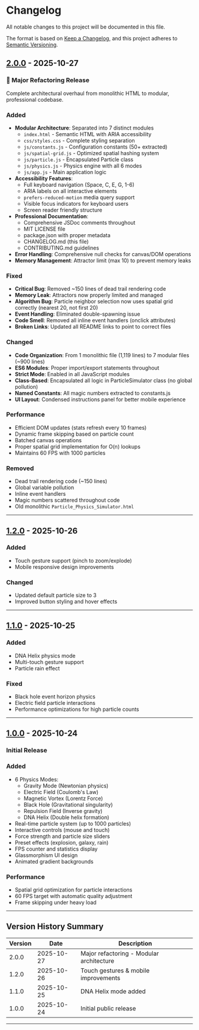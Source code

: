 # Changelog

All notable changes to this project will be documented in this file.

The format is based on [Keep a Changelog](https://keepachangelog.com/en/1.0.0/),
and this project adheres to [Semantic Versioning](https://semver.org/spec/v2.0.0.html).

## [2.0.0] - 2025-10-27

### 🚀 Major Refactoring Release

Complete architectural overhaul from monolithic HTML to modular, professional codebase.

### Added
- **Modular Architecture**: Separated into 7 distinct modules
  - `index.html` - Semantic HTML with ARIA accessibility
  - `css/styles.css` - Complete styling separation
  - `js/constants.js` - Configuration constants (50+ extracted)
  - `js/spatial-grid.js` - Optimized spatial hashing system
  - `js/particle.js` - Encapsulated Particle class
  - `js/physics.js` - Physics engine with all 6 modes
  - `js/app.js` - Main application logic
- **Accessibility Features**:
  - Full keyboard navigation (Space, C, E, G, 1-6)
  - ARIA labels on all interactive elements
  - `prefers-reduced-motion` media query support
  - Visible focus indicators for keyboard users
  - Screen reader friendly structure
- **Professional Documentation**:
  - Comprehensive JSDoc comments throughout
  - MIT LICENSE file
  - package.json with proper metadata
  - CHANGELOG.md (this file)
  - CONTRIBUTING.md guidelines
- **Error Handling**: Comprehensive null checks for canvas/DOM operations
- **Memory Management**: Attractor limit (max 10) to prevent memory leaks

### Fixed
- **Critical Bug**: Removed ~150 lines of dead trail rendering code
- **Memory Leak**: Attractors now properly limited and managed
- **Algorithm Bug**: Particle neighbor selection now uses spatial grid correctly (nearest 20, not first 20)
- **Event Handling**: Eliminated double-spawning issue
- **Code Smell**: Removed all inline event handlers (onclick attributes)
- **Broken Links**: Updated all README links to point to correct files

### Changed
- **Code Organization**: From 1 monolithic file (1,119 lines) to 7 modular files (~900 lines)
- **ES6 Modules**: Proper import/export statements throughout
- **Strict Mode**: Enabled in all JavaScript modules
- **Class-Based**: Encapsulated all logic in ParticleSimulator class (no global pollution)
- **Named Constants**: All magic numbers extracted to constants.js
- **UI Layout**: Condensed instructions panel for better mobile experience

### Performance
- Efficient DOM updates (stats refresh every 10 frames)
- Dynamic frame skipping based on particle count
- Batched canvas operations
- Proper spatial grid implementation for O(n) lookups
- Maintains 60 FPS with 1000 particles

### Removed
- Dead trail rendering code (~150 lines)
- Global variable pollution
- Inline event handlers
- Magic numbers scattered throughout code
- Old monolithic `Particle_Physics_Simulator.html`

---

## [1.2.0] - 2025-10-26

### Added
- Touch gesture support (pinch to zoom/explode)
- Mobile responsive design improvements

### Changed
- Updated default particle size to 3
- Improved button styling and hover effects

---

## [1.1.0] - 2025-10-25

### Added
- DNA Helix physics mode
- Multi-touch gesture support
- Particle rain effect

### Fixed
- Black hole event horizon physics
- Electric field particle interactions
- Performance optimizations for high particle counts

---

## [1.0.0] - 2025-10-24

### Initial Release

### Added
- 6 Physics Modes:
  - Gravity Mode (Newtonian physics)
  - Electric Field (Coulomb's Law)
  - Magnetic Vortex (Lorentz Force)
  - Black Hole (Gravitational singularity)
  - Repulsion Field (Inverse gravity)
  - DNA Helix (Double helix formation)
- Real-time particle system (up to 1000 particles)
- Interactive controls (mouse and touch)
- Force strength and particle size sliders
- Preset effects (explosion, galaxy, rain)
- FPS counter and statistics display
- Glassmorphism UI design
- Animated gradient backgrounds

### Performance
- Spatial grid optimization for particle interactions
- 60 FPS target with automatic quality adjustment
- Frame skipping under heavy load

---

## Version History Summary

| Version | Date | Description |
|---------|------|-------------|
| 2.0.0 | 2025-10-27 | Major refactoring - Modular architecture |
| 1.2.0 | 2025-10-26 | Touch gestures & mobile improvements |
| 1.1.0 | 2025-10-25 | DNA Helix mode added |
| 1.0.0 | 2025-10-24 | Initial public release |

---

[2.0.0]: https://github.com/Zacsluss/Particle_Physics_Simulator/compare/v1.2.0...v2.0.0
[1.2.0]: https://github.com/Zacsluss/Particle_Physics_Simulator/compare/v1.1.0...v1.2.0
[1.1.0]: https://github.com/Zacsluss/Particle_Physics_Simulator/compare/v1.0.0...v1.1.0
[1.0.0]: https://github.com/Zacsluss/Particle_Physics_Simulator/releases/tag/v1.0.0
